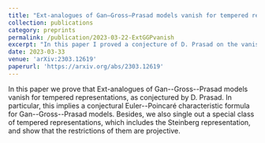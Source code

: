 ```yaml
---
title: "Ext-analogues of Gan–Gross–Prasad models vanish for tempered representations"
collection: publications
category: preprints
permalink: /publication/2023-03-22-ExtGGPvanish
excerpt: "In this paper I proved a conjecture of D. Prasad on the vanishing of Ext-analogues of Gan-–Gross–-Prasad models. This result can be regarded as a Kodaira's vanishing theorem in the branching laws."
date: 2023-03-33
venue: 'arXiv:2303.12619'
paperurl: 'https://arxiv.org/abs/2303.12619'
---
```

In this paper we prove that Ext-analogues of Gan--Gross--Prasad models vanish for tempered representations, as conjectured by D. Prasad. In particular, this implies a conjectural Euler--Poincaré characteristic formula for Gan--Gross--Prasad models. Besides, we also single out a special class of tempered representations, which includes the Steinberg representation, and show that the restrictions of them are projective.
